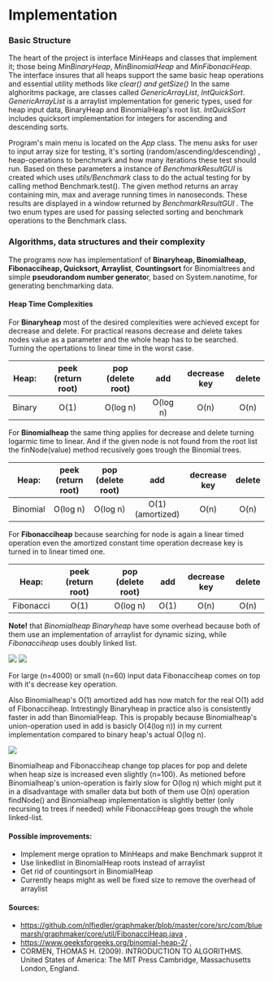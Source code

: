 # Implementation

### Basic Structure
The heart of the project is interface MinHeaps and classes that implement it; those  being *MinBinaryHeap*,  *MinBinomialHeap* and *MinFibonaciHeap*. The interface insures that all heaps support the same basic heap operations and essential utility methods like *clear()* *and getSize()*
In the same alghoritms package, are  classes called *GenericArrayList*, *IntQuickSort*. 
*GenericArrayList* is a arraylist implementation for generic types, used for heap input data, BinaryHeap and BinomialHeap's root list. 
*IntQuickSort* includes quicksort implementation for integers for ascending and descending sorts.

Program's main menu is located on the *App* class. The  menu asks for user to input array size for testing, it's sorting (random/ascending/descending) , heap-operations to benchmark and how many iterations these test should run. Based on these parameters a instance of *BenchmarkResultGUI* is created which uses *utils/Benchmark* class to do the actual testing for by calling method Benchmark.test<OPERATOR>(). The given method returns an array containing min, max and average running times in nanoseconds. These results are displayed in a window returned by *BenchmarkResultGUI* .
The two enum types are used for passing selected sorting and benchmark operations to the Benchmark class.

### Algorithms, data structures and their complexity ###
The programs now has implementationf of **Binaryheap, Binomialheap, Fibonacciheap,  Quicksort, Arraylist**, **Countingsort** for Binomialtrees and simple **pseudorandom number generato**r, based on System.nanotime, for generating benchmarking data.

#### Heap Time Complexities ####

For **Binaryheap** most of the desired complexities were achieved except for decrease and delete.
For practical reasons decrease and delete takes nodes value as a parameter and the whole heap has to be searched. Turning the
opertations to linear time in the worst case.

| Heap:       |  peek (return root)    | pop (delete root)| add | decrease key | delete |
| ------------|:----------------------:|:----------------:|:------:|:------------:|:-------:|
| Binary       |  O(1)                 | O(log n)       | O(log n)   | O(n) | O(n) |


For **Binomialheap** the same thing applies for decrease and delete turning logarmic time to linear. And if the given node is not found from the root list the finNode(value) method recusively goes trough the Binomial trees.

| Heap:       |  peek (return root)    | pop (delete root)| add | decrease key | delete |
| ------------|:----------------------:|:----------------:|:------:|:------------:|:-------:|
| Binomial       |  O(log n)                 | O(log n)       | O(1) (amortized)   | O(n) | O(n) |

For **Fibonacciheap** because searching for node is again a linear timed operation even the amortized constant time operation decrease key is turned in to linear timed one. 

| Heap:       |  peek (return root)    | pop (delete root)| add | decrease key | delete |
| ------------|:----------------------:|:----------------:|:------:|:------------:|:-------:|
| Fibonacci       |  O(1)                 | O(log n)       | O(1)  | O(n) | O(n) |

**Note!** that *Binomialheap* *Binaryheap*  have some overhead because both of them use an implementation of arraylist for dynamic sizing, while *Fibonacciheap* uses doubly linked list.


![](https://github.com/JoonaHa/TreeTimeComplexity/tree/master/documentation/input4000.png)
![](https://github.com/JoonaHa/TreeTimeComplexity/tree/master/documentation/input60.png)

For large (n=4000) or small (n=60) input data Fibonacciheap comes on top with it's decrease key operation.

Also Binomialheap's O(1) amortized add has now match for the real O(1) add of Fibonacciheap. Intrestingly Binaryheap in practice also is consistently faster in add than BinomialHeap. This is propably because Binomialheap's union-operation used in add is basicly O(4(log n)) in my current implementation compared to binary heap's actual O(log n).

![](https://github.com/JoonaHa/TreeTimeComplexity/tree/master/documentation/input60.png)

Binomialheap and Fibonacciheap change top places for pop and delete when heap size is increased even slightly (n=100).
As metioned before Binomialheap's union-operation is fairly slow for O(log n) which might put it in a disadvantage with smaller data but both of them use O(n) operation findNode() and Binomialheap implementation is slightly better (only recursing to trees if needed) while FibonacciHeap goes trough the whole linked-list. 

#### Possible improvements:
* Implement merge opration to MinHeaps and make Benchmark supprot it
* Use linkedlist in BinomialHeap roots instead of arraylist
* Get rid of countingsort in BinomialHeap
* Currently heaps might as well be fixed size to remove the overhead of arraylist


#### Sources:
* https://github.com/nlfiedler/graphmaker/blob/master/core/src/com/bluemarsh/graphmaker/core/util/FibonacciHeap.java ,
* https://www.geeksforgeeks.org/binomial-heap-2/ ,
* CORMEN, THOMAS H. (2009). INTRODUCTION TO ALGORITHMS. United States of America: The MIT Press Cambridge, Massachusetts London, England. 



